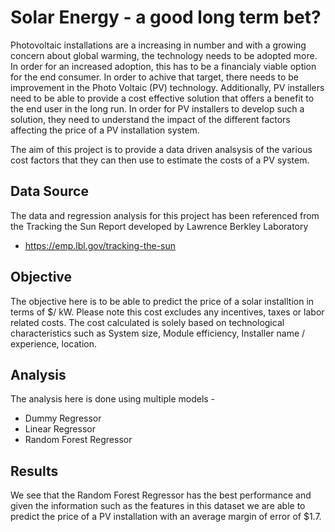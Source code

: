 # Solar Energy - a good long term bet?

Photovoltaic installations are a increasing in number and with a growing concern about global warming, the technology needs to be adopted more. In order for an increased adoption, this has to be a financialy viable option for the end consumer. In order to achive that target, there needs to be improvement in the Photo Voltaic (PV) technology. Additionally, PV installers need to be able to provide a cost effective solution that offers a benefit to the end user in the long run. In order for PV installers to develop such a solution, they need to understand the impact of the different factors affecting the price of a PV installation system.

The aim of this project is to provide a data driven analsysis of the various cost factors that they can then use to estimate the costs of a PV system.

## Data Source
The data and regression analysis for this project has been referenced from the Tracking the Sun Report developed by Lawrence Berkley Laboratory
- https://emp.lbl.gov/tracking-the-sun

## Objective
The objective here is to be able to predict the price of a solar installtion in terms of $/ kW. Please note this cost excludes any incentives, taxes or labor related costs. The cost calculated is solely based on technological characteristics such as System size, Module efficiency, Installer name / experience, location. 

## Analysis
The analysis here is done using multiple models - 

 - Dummy Regressor
 - Linear Regressor
 - Random Forest Regressor

## Results
We see that the Random Forest Regressor has the best performance and given the information such as the features in this dataset we are able to predict the price of a PV installation with an average margin of error of $1.7. 
